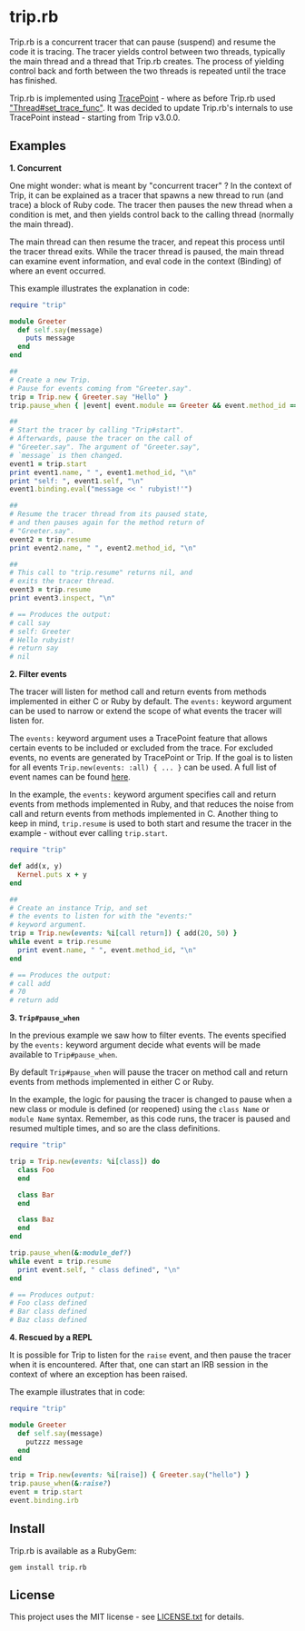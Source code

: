 # <a id='top'>trip.rb</a>

Trip.rb is a concurrent tracer that can pause (suspend) and resume the code
it is tracing. The tracer yields control between two threads, typically
the main thread and a thread that Trip.rb creates. The process of yielding
control back and forth between the two threads is repeated until the trace
has finished.

Trip.rb is implemented using [TracePoint](https://docs.w3cub.com/ruby~3/tracepoint) -
where as before Trip.rb used ["Thread#set_trace_func"](https://docs.w3cub.com/ruby~3/thread#method-i-set_trace_func). It was decided to update Trip.rb's internals
to use TracePoint instead - starting from Trip v3.0.0.

## Examples

**1. Concurrent**

One might wonder: what is meant by "concurrent tracer" ? In the context of Trip,
it can be explained as a tracer that spawns a new thread to run (and trace) a
block of Ruby code. The tracer then pauses the new thread when a condition is met,
and then yields control back to the calling thread (normally the main thread).

The main thread can then resume the tracer, and repeat this process until the
tracer thread exits. While the tracer thread is paused, the main thread can examine
event information, and eval code in the context (Binding) of where an event occurred.

This example illustrates the explanation in code:

```ruby
require "trip"

module Greeter
  def self.say(message)
    puts message
  end
end

##
# Create a new Trip.
# Pause for events coming from "Greeter.say".
trip = Trip.new { Greeter.say "Hello" }
trip.pause_when { |event| event.module == Greeter && event.method_id == :say }

##
# Start the tracer by calling "Trip#start".
# Afterwards, pause the tracer on the call of
# "Greeter.say". The argument of "Greeter.say",
# `message` is then changed.
event1 = trip.start
print event1.name, " ", event1.method_id, "\n"
print "self: ", event1.self, "\n"
event1.binding.eval("message << ' rubyist!'")

##
# Resume the tracer thread from its paused state,
# and then pauses again for the method return of
# "Greeter.say".
event2 = trip.resume
print event2.name, " ", event2.method_id, "\n"

##
# This call to "trip.resume" returns nil, and
# exits the tracer thread.
event3 = trip.resume
print event3.inspect, "\n"

# == Produces the output:
# call say
# self: Greeter
# Hello rubyist!
# return say
# nil
```

**2. Filter events**

The tracer will listen for method call and return events from methods
implemented in either C or Ruby by default. The `events:` keyword
argument can be used to narrow or extend the scope of what events the
tracer will listen for.

The `events:` keyword argument uses a TracePoint feature
that allows certain events to be included or excluded from
the trace. For excluded events, no events are generated by
TracePoint or Trip. If the goal is to listen for all events
`Trip.new(events: :all) { ... }` can be used. A full list of
event names can be found [here](https://docs.w3cub.com/ruby~3/tracepoint#class-TracePoint-label-Events).

In the example, the `events:` keyword argument specifies call and
return events from methods implemented in Ruby, and that reduces the
noise from call and return events from methods implemented in C. Another
thing to keep in mind, `trip.resume` is used to both start and resume
the tracer in the example - without ever calling `trip.start`.

```ruby
require "trip"

def add(x, y)
  Kernel.puts x + y
end

##
# Create an instance Trip, and set
# the events to listen for with the "events:"
# keyword argument.
trip = Trip.new(events: %i[call return]) { add(20, 50) }
while event = trip.resume
  print event.name, " ", event.method_id, "\n"
end

# == Produces the output:
# call add
# 70
# return add
```

**3. `Trip#pause_when`**

In the previous example we saw how to filter events.
The events specified by the `events:` keyword argument
decide what events will be made available to `Trip#pause_when`.

By default `Trip#pause_when` will pause the tracer on method call
and return events from methods implemented in either C or Ruby.

In the example, the logic for pausing the tracer is changed to pause
when a new class or module is defined (or reopened) using the
`class Name` or `module Name` syntax. Remember, as this code runs,
the tracer is paused and resumed multiple times, and so are the
class definitions.

```ruby
require "trip"

trip = Trip.new(events: %i[class]) do
  class Foo
  end

  class Bar
  end

  class Baz
  end
end

trip.pause_when(&:module_def?)
while event = trip.resume
  print event.self, " class defined", "\n"
end

# == Produces output:
# Foo class defined
# Bar class defined
# Baz class defined
```

**4. Rescued by a REPL**

It is possible for Trip to listen for the `raise` event, and
then pause the tracer when it is encountered. After that, one can
start an IRB session in the context of where an exception has
been raised.

The example illustrates that in code:

```ruby
require "trip"

module Greeter
  def self.say(message)
    putzzz message
  end
end

trip = Trip.new(events: %i[raise]) { Greeter.say("hello") }
trip.pause_when(&:raise?)
event = trip.start
event.binding.irb
```

## Install

Trip.rb is available as a RubyGem:

    gem install trip.rb

## <a id='license'>License</a>

This project uses the MIT license - see [LICENSE.txt](./LICENSE.txt) for details.
